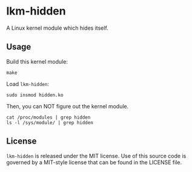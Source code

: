 # lkm-hidden

A Linux kernel module which hides itself.

## Usage

Build this kernel module:
```shell
make
```

Load `lkm-hidden`:
```shell
sudo insmod hidden.ko
```

Then, you can NOT figure out the kernel module.
```shell
cat /proc/modules | grep hidden
ls -l /sys/module/ | grep hidden
``` 

## License

`lkm-hidden` is released under the MIT license. Use of this source code is governed by
a MIT-style license that can be found in the LICENSE file.
